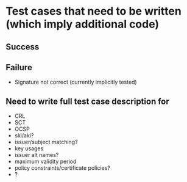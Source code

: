 # Test cases that need to be written (which imply additional code)

## Success

## Failure

- Signature not correct (currently implicitly tested)

## Need to write full test case description for

- CRL
- SCT
- OCSP
- ski/aki?
- issuer/subject matching?
- key usages
- issuer alt names?
- maximum validity period
- policy constraints/certificate policies?
- ?
